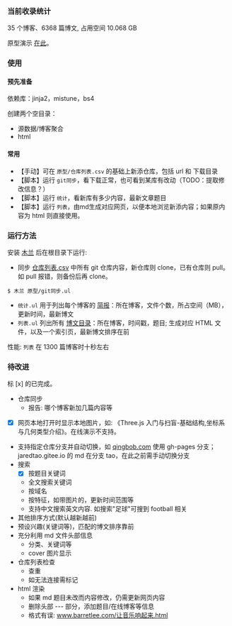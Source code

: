 ### 当前收录统计

35 个博客、6368 篇博文, 占用空间 10.068 GB

原型演示 [在此](http://nobodxbodon.github.io/)。

### 使用

#### 预先准备

依赖库：jinja2，mistune，bs4

创建两个空目录：
- 源数据/博客聚合
- html

#### 常用

- 【手动】可在 `原型/仓库列表.csv` 的基础上新添仓库，包括 url 和 下载目录
- 【脚本】运行 `git同步`，看下载正常，也可看到某库有改动（TODO：提取修改信息？）
- 【脚本】运行 `统计`，看新库有多少内容，最新文章题目
- 【脚本】运行 `列表`，由md生成对应网页，以便本地浏览新添内容；如果原内容为 html 则直接使用。

### 运行方法

安装 [木兰](https://pypi.org/project/ulang/) 后在根目录下运行:

- 同步 [仓库列表.csv](仓库列表.csv) 中所有 git 仓库内容，新仓库则 clone，已有仓库则 pull。如 pull 报错，则备份后再 clone。
```
$ 木兰 原型/git同步.ul
```

- `统计.ul` 用于列出每个博客的 [简报](统计数据.csv)：所在博客，文件个数，所占空间（MB），更新时间，最新博文
- `列表.ul` 列出所有 [博文目录](博文目录.csv)：所在博客，时间戳，题目; 生成对应 HTML 文件，以及一个索引页，最新博文排序在前

性能: `列表` 在 1300 篇博客时十秒左右

### 待改进

标 [x] 的已完成。

- 仓库同步
  - 报告: 哪个博客新加几篇内容等
- [x] 网页本地打开时显示本地图片，如: 《Three.js 入门与扫盲-基础结构,坐标系与几何类型介绍》。在线演示不支持。
- 支持指定仓库分支并自动切换，如 [qingbob.com](https://github.com/hh54188/jekyll-blog) 使用 gh-pages 分支；jaredtao.gitee.io 的 md 在分支 tao，在此之前需手动切换分支
- 搜索
  - [x] 按题目关键词
  - 全文搜索关键词
  - 按域名
  - 按特征，如带图片的，更新时间范围等
  - 支持中文搜索英文内容. 如搜索"足球"可搜到 football 相关
- 其他排序方式(默认越新越前)
- 预设兴趣(关键词等)，匹配的博文排序靠前
- 充分利用 md 文件头部信息
  - 分类、关键词等
  - cover 图片显示
- 仓库列表检查
  - 查重
  - 如无法连接需标记
- html 渲染
  - 如果 md 题目未改而内容修改，仍需更新网页内容
  - 删除头部 --- 部分，添加题目/在线博客等信息
  - 格式有误: www.barretlee.com/让音乐响起来.html
